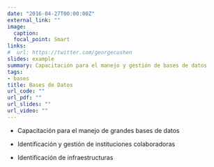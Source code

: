 ```yaml
---
date: "2016-04-27T00:00:00Z"
external_link: ""
image:
  caption: 
  focal_point: Smart
links:
#  url: https://twitter.com/georgecushen
slides: example
summary: Capacitación para el manejo y gestión de bases de datos
tags:
- bases
title: Bases de Datos
url_code: ""
url_pdf: ""
url_slides: ""
url_video: ""
---
```



* Capacitación para el manejo de grandes bases de datos

* Identificación y gestión de instituciones colaboradoras

* Identificación de infraestructuras
